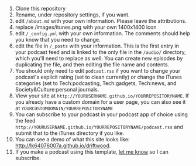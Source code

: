 1. Clone this repository
1. Rename, under repository settings, if you want.
1. edit `/about.md` with your own information. Please leave the attributions.
1. replace /images/itunes.png with your own 1400x1400 icon
1. edit `/_config.yml` with your own information. The comments should help you know that you need to change.
1. edit the file in `/_posts` with your information. This is the first entry in your podcast feed and is linked to the only file in the `/audio/` directory, which you'll need to replace as well. You can create new episodes by duplicating the file, and then editing the file name and contents. 
1. You should only need to edit `podcast.rss` if you want to change your podcast's explicit rating (set to clean currently) or change the iTunes categories (set to Tech:podcasting, Tech:gadgets, Tech:news, and Society&Culture:personal journals.
1. View your site at `http://YOURUSERNAME.github.io/YOURREPOSITORYNAME`. If you already have a custom domain for a user page, you can also see it at `YOURCUSTOMDOMAIN/YOURREPOSITORYNAME`
1. You can subscribe to your podcast in your podcast app of choice using the feed `http://YOURUSERNAME.github.io/YOURREPOSITORYNAME/podcast.rss` and submit that to the iTunes directory if you like.
1. You can see a demo of what this site looks like: http://lk64076007a.github.io/driftwood.
1. If you make a podcast using this template, [let me know](https://twitter.com/LK64076007A) so I can subscribe. 
